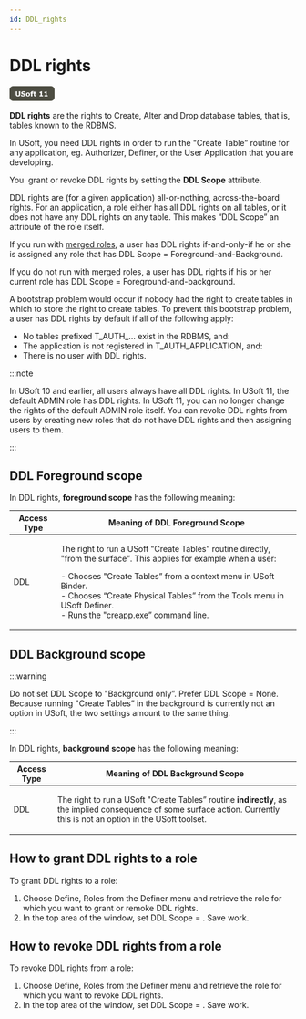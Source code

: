 ```yaml
---
id: DDL_rights
---
```


# DDL rights

![](./assets/b590da31-e9d3-48b2-a36a-69ca98d5b001.png)



**DDL rights** are the rights to Create, Alter and Drop database tables, that is, tables known to the RDBMS.

In USoft, you need DDL rights in order to run the "Create Table” routine for any application, eg. Authorizer, Definer, or the User Application that you are developing.

You  grant or revoke DDL rights by setting the **DDL Scope** attribute.

DDL rights are (for a given application) all-or-nothing, across-the-board rights. For an application, a role either has all DDL rights on all tables, or it does not have any DDL rights on any table. This makes “DDL Scope” an attribute of the role itself.

If you run with [merged roles](/docs/Authorisation_and_access/Introducing_USoft_authorisation/Merged_roles.md), a user has DDL rights if-and-only-if he or she is assigned any role that has DDL Scope = Foreground-and-Background.

If you do not run with merged roles, a user has DDL rights if his or her current role has DDL Scope = Foreground-and-background.

A bootstrap problem would occur if nobody had the right to create tables in which to store the right to create tables. To prevent this bootstrap problem, a user has DDL rights by default if all of the following apply:

- No tables prefixed T_AUTH_… exist in the RDBMS, and:
- The application is not registered in T_AUTH_APPLICATION, and:
- There is no user with DDL rights.


:::note

In USoft 10 and earlier, all users always have all DDL rights.
In USoft 11, the default ADMIN role has DDL rights.
In USoft 11, you can no longer change the rights of the default ADMIN role itself. You can revoke DDL rights from users by creating new roles that do not have DDL rights and then assigning users to them.

:::

## DDL Foreground scope

In DDL rights, **foreground scope** has the following meaning:

|**Access Type**|**Meaning of DDL Foreground Scope**|
|--------|--------|
|DDL     |<p>The right to run a USoft "Create Tables” routine directly, "from the surface”. This applies for example when a user:</p><p>- Chooses "Create Tables” from a context menu in USoft Binder.<br/>- Chooses “Create Physical Tables” from the Tools menu in USoft Definer.<br/>- Runs the "creapp.exe” command line.<br/></p>|



## DDL Background scope


:::warning

Do not set DDL Scope to "Background only”. Prefer DDL Scope = None. Because running "Create Tables” in the background is currently not an option in USoft, the two settings amount to the same thing.

:::

In DDL rights, **background scope** has the following meaning:

|**Access Type**|**Meaning of DDL Background Scope**|
|--------|--------|
|DDL     |<p>The right to run a USoft "Create Tables” routine **indirectly**, as the implied consequence of some surface action. Currently this is not an option in the USoft toolset.</p>|



## How to grant DDL rights to a role

To grant DDL rights to a role:

1. Choose Define, Roles from the Definer menu and retrieve the role for which you want to grant or remoke DDL rights.
2. In the top area of the window, set DDL Scope = . Save work.

## How to revoke DDL rights from a role

To revoke DDL rights from a role:

1. Choose Define, Roles from the Definer menu and retrieve the role for which you want to revoke DDL rights.
2. In the top area of the window, set DDL Scope = . Save work.